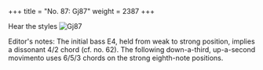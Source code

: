 +++
title = "No. 87: Gj87"
weight = 2387
+++

Hear the styles
![Gj87](/img/087DurDimM.jpg)

Editor's notes: The initial bass E4, held from weak to strong position, implies a dissonant 4/2 chord (cf. no. 62). The following down-a-third, up-a-second movimento uses 6/5/3 chords on the strong eighth-note positions.

